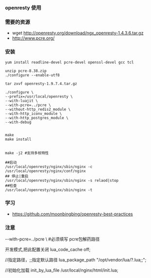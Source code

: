 ### openresty 使用

### 需要的资源
- wget http://openresty.org/download/ngx_openresty-1.4.3.6.tar.gz
- http://www.pcre.org/

### 安装
```
yum install readline-devel pcre-devel openssl-devel gcc tcl

unzip pcre-8.38.zip 
./configure --enable-utf8

tar zxvf openresty-1.9.7.4.tar.gz

./configure \
--prefix=/usr/local/openresty \
--with-luajit \
--with-pcre=../pcre \
--without-http_redis2_module \
--with-http_iconv_module \
--with-http_postgres_module \
--with-debug 


make
make install


make -j2 #支持多核特性

##启动
/usr/local/openresty/nginx/sbin/nginx -c /usr/local/openresty/nginx/conf/nginx
## 停止|重启
/usr/local/openresty/nginx/sbin/nginx -s relaod|stop
##检查
/usr/local/openresty/nginx/sbin/nginx -t

```

### 学习
- https://github.com/moonbingbing/openresty-best-practices

### 注意
--with-pcre=../pcre \ #必须填写 pcre包解药路径

开发模式,把此配置关闭
lua_code_cache off;

//指定路径，;;指定默认路径 
lua_package_path "/opt/vendor/lua/?.lua;;";

//初始化加载
init_by_lua_file /usr/local/nginx/html/init.lua; 


